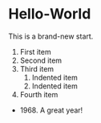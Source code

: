 # Hello-World
This is a brand-new start.

1. First item
2. Second item
3. Third item
    1. Indented item
    2. Indented item
4. Fourth item
- 1968\. A great year!
